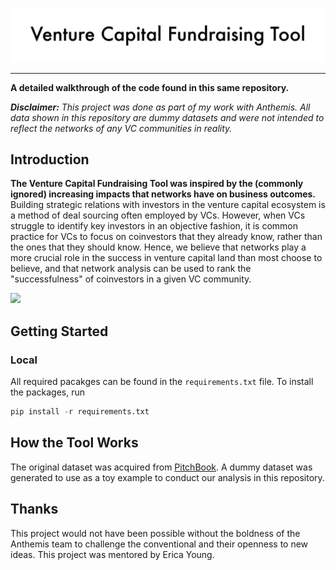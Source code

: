 ![VCFT_Title-Image](README_images/VCFT_Title-Image.jpg)

---

**A detailed walkthrough of the code found in this same repository.**

_**Disclaimer:** This project was done as part of my work with Anthemis. All data shown in this repository are dummy datasets and were not intended to reflect the networks of any VC communities in reality._

## Introduction

**The Venture Capital Fundraising Tool was inspired by the (commonly ignored) increasing impacts that networks have on business outcomes.**  Building strategic relations with investors in the venture capital ecosystem is a method of deal sourcing often employed by VCs. However, when VCs struggle to identify key investors in an objective fashion, it is common practice for VCs to focus on coinvestors that they already know, rather than the ones that they should know. Hence, we believe that networks play a more crucial role in the success in venture capital land than most choose to believe, and that network analysis can be used to rank the "successfulness" of coinvestors in a given VC community.


<img src="/README_images/VCFT_Demo-Gif-resize.gif?raw=true">

## Getting Started

### Local
All required pacakges can be found in the `requirements.txt` file. To install the packages, run

```python
pip install -r requirements.txt
```

## How the Tool Works

The original dataset was acquired from [PitchBook](www.pitchbook.com). A dummy dataset was generated to use as a toy example to conduct our analysis in this repository.





## Thanks

This project would not have been possible without the boldness of the Anthemis team to challenge the conventional and their openness to new ideas. This project was mentored by Erica Young.
